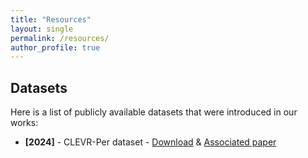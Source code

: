 ```yaml
---
title: "Resources"
layout: single
permalink: /resources/
author_profile: true
---
```


## Datasets

Here is a list of publicly available datasets that were introduced in our works:

- **[2024]** - CLEVR-Per dataset - [Download](https://huggingface.co/datasets/guodaosun/CompoVIS) & [Associated paper](/files/Lander.pdf)


